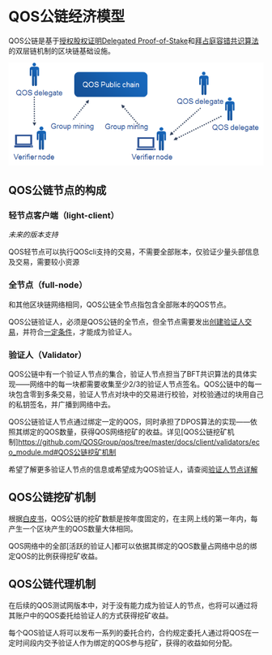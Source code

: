 # QOS公链经济模型

QOS公链是基于[授权股权证明Delegated Proof-of-Stake](https://multicoin.capital/wp-content/uploads/2018/03/DPoS_-Features-and-Tradeoffs.pdf)和[拜占庭容错共识算法](https://en.wikipedia.org/wiki/Byzantine_fault_tolerance)的双层链机制的区块链基础设施。

![QOS经济模型概览](https://github.com/QOSGroup/static/blob/master/eco_overview.png?raw=true)

## QOS公链节点的构成

### 轻节点客户端（light-client）

*未来的版本支持*

QOS轻节点可以执行QOScli支持的交易，不需要全部账本，仅验证少量头部信息及交易，需要较小资源

### 全节点（full-node）

和其他区块链网络相同，QOS公链全节点指包含全部账本的QOS节点。

QOS公链验证人，必须是QOS公链的全节点，但全节点需要发出[创建验证人交易](https://github.com/QOSGroup/qos/tree/master/docs/client/validators/all_about_validators.md#create-validator)，并符合[一定条件](https://github.com/QOSGroup/qos/tree/master/docs/client/validators/all_about_validators.md#如何成为QOS验证人)，才能成为验证人。

### 验证人（Validator）

QOS公链中有一个验证人节点的集合，验证人节点担当了BFT共识算法的具体实现——网络中的每一块都需要收集至少2/3的验证人节点签名。QOS公链中的每一块包含零到多条交易，验证人节点对块中的交易进行校验，对校验通过的块用自己的私钥签名，并广播到网络中去。

QOS公链验证人节点通过绑定一定的QOS，同时承担了DPOS算法的实现——依照其绑定的QOS数量，获得QOS网络挖矿的收益。详见[QOS公链挖矿机制]https://github.com/QOSGroup/qos/tree/master/docs/client/validators/eco_module.md#QOS公链挖矿机制

希望了解更多验证人节点的信息或希望成为QOS验证人，请查阅[验证人节点详解](https://github.com/QOSGroup/qos/blob/master/docs/client/validators/all_about_validators.md)

## QOS公链挖矿机制

根据[白皮书](https://github.com/QOSGroup/whitepaper)，QOS公链的挖矿数额是按年度固定的，在主网上线的第一年内，每产生一个区块产生的QOS数量大体相同。

QOS网络中的全部[活跃的验证人]都可以依据其绑定的QOS数量占网络中总的绑定QOS的比例获得挖矿收益。

## QOS公链代理机制

在后续的QOS测试网版本中，对于没有能力成为验证人的节点，也将可以通过将其账户中的QOS委托给验证人的方式获得挖矿收益。

每个QOS验证人将可以发布一系列的委托合约，合约规定委托人通过将QOS在一定时间段内交予验证人作为绑定的QOS参与挖矿，获得的收益如何分配。